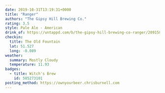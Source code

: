 ```yaml
---
date: 2019-10-31T13:19:31+0000
title: "Ranger"
authors: "The Gipsy Hill Brewing Co."
rating: 3.5
style: Pale Ale - American
drink_of: https://untappd.com/b/the-gipsy-hill-brewing-co-ranger/2091580
checkin:
  title: The Old Fountain
  lat: 51.527
  long: -0.089
weather:
  summary: Mostly Cloudy
  temperature: 11.93
badges:
  - title: Witch's Brew
    id: 585273101
posting_method: https://ownyourbeer.chrisburnell.com
---
```


